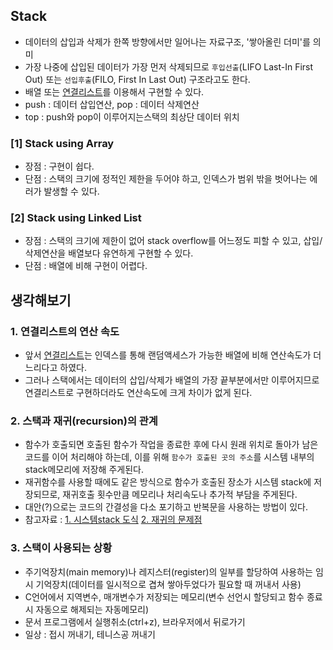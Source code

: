 ## Stack
- 데이터의 삽입과 삭제가 한쪽 방향에서만 일어나는 자료구조, '쌓아올린 더미'를 의미
- 가장 나중에 삽입된 데이터가 가장 먼저 삭제되므로 `후입선출`(LIFO Last-In First Out) 또는 `선입후출`(FILO, First In Last Out) 구조라고도 한다.
- 배열 또는 [연결리스트](./../1_linked_list)를 이용해서 구현할 수 있다.
- push : 데이터 삽입연산, pop : 데이터 삭제연산
- top : push와 pop이 이루어지는스택의 최상단 데이터 위치

### [1] Stack using Array
- 장점 : 구현이 쉽다.
- 단점 : 스택의 크기에 정적인 제한을 두어야 하고, 인덱스가 범위 밖을 벗어나는 에러가 발생할 수 있다.

### [2] Stack using Linked List
- 장점 : 스택의 크기에 제한이 없어 stack overflow를 어느정도 피할 수 있고, 삽입/삭제연산을 배열보다 유연하게 구현할 수 있다.
- 단점 : 배열에 비해 구현이 어렵다.

## 생각해보기
### 1. 연결리스트의 연산 속도
- 앞서 [연결리스트](./../1_linked_list)는 인덱스를 통해 랜덤액세스가 가능한 배열에 비해 연산속도가 더 느리다고 하였다.
- 그러나 스택에서는 데이터의 삽입/삭제가 배열의 가장 끝부분에서만 이루어지므로 연결리스트로 구현하더라도 연산속도에 크게 차이가 없게 된다.
### 2. 스택과 재귀(recursion)의 관계
- 함수가 호출되면 호출된 함수가 작업을 종료한 후에 다시 원래 위치로 돌아가 남은 코드를 이어 처리해야 하는데, 이를 위해 `함수가 호출된 곳의 주소`를 시스템 내부의 stack메모리에 저장해 주게된다.
- 재귀함수를 사용할 때에도 같은 방식으로 함수가 호출된 장소가 시스템 stack에 저장되므로, 재귀호출 횟수만큼 메모리나 처리속도나 추가적 부담을 주게된다.
- 대안(?)으로는 코드의 간결성을 다소 포기하고 반복문을 사용하는 방법이 있다.
- 참고자료 : [1. 시스템stack 도식](https://blog.naver.com/jongha0510/220849403520) [2. 재귀의 문제점](https://itance.tistory.com/entry/%EC%9E%AC%EA%B7%80%EC%9D%98-%EB%AC%B8%EC%A0%9C%EC%A0%90)
### 3. 스택이 사용되는 상황
- 주기억장치(main memory)나 레지스터(register)의 일부를 할당하여 사용하는 임시 기억장치(데이터를 일시적으로 겹쳐 쌓아두었다가 필요할 때 꺼내서 사용)
- C언어에서 지역변수, 매개변수가 저장되는 메모리(변수 선언시 할당되고 함수 종료 시 자동으로 해제되는 자동메모리)
- 문서 프로그램에서 실행취소(ctrl+z), 브라우저에서 뒤로가기
- 일상 : 접시 꺼내기, 테니스공 꺼내기
